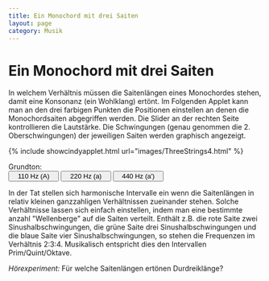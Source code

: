 ```yaml
---
title: Ein Monochord mit drei Saiten
layout: page
category: Musik
---
```

<script language="JavaScript" type="text/javascript">
		function doScript(c)
		{
			cdy.evokeCS(c);
		};
               cc='"';
</script>

<script type="text/javascript">
var statement=new Array()
statement[0]='(freq=110;)'
statement[1]='(freq=220;)'
statement[2]='(freq=440;)'
</script>


# Ein Monochord mit drei Saiten

In welchem Verhältnis müssen die Saitenlängen eines Monochordes stehen, damit eine Konsonanz (ein Wohlklang)
ertönt. Im Folgenden Applet kann man an den drei farbigen Punkten die Positionen einstellen an denen
die Monochordsaiten abgegriffen werden. Die Slider an der rechten Seite kontrollieren die Lautstärke.
Die Schwingungen (genau genommen die 2. Oberschwingungen) der jeweiligen Saiten werden graphisch angezeigt.


{% include showcindyapplet.html url="images/ThreeStrings4.html" %}


Grundton: <br />
<input type="button" value="110 Hz (A)" style="width: 100px;" onclick="doScript(statement[0])" />
<input type="button" value="220 Hz (a)" style="width: 100px;" onclick="doScript(statement[1])" />
<input type="button" value="440 Hz (a')" style="width: 100px;" onclick="doScript(statement[2])" /><br />


In der Tat stellen sich harmonische Intervalle ein wenn die Saitenlängen in relativ kleinen ganzzahligen Verhältnissen
zueinander stehen. Solche Verhältnisse lassen sich einfach einstellen, indem man eine bestimmte anzahl "Wellenberge"
auf die Saiten verteilt. Enthält z.B. die rote Saite zwei Sinushalbschwingungen, die grüne Saite drei Sinushalbschwingungen
und die blaue Saite vier Sinushalbschwingungen, so stehen die Frequenzen im Verhältnis 2:3:4.
Musikalisch entspricht dies den Intervallen Prim/Quint/Oktave.

*Hörexperiment:* Für welche Saitenlängen ertönen Durdreiklänge?
